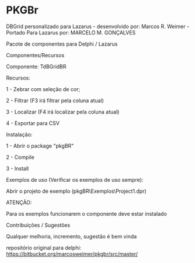 # PKGBr
DBGrid personalizado para Lazarus - desenvolvido por: Marcos R. Weimer - Portado Para Lazarus por: MARCELO M. GONÇALVES

Pacote de componentes para Delphi / Lazarus

Componentes/Recursos

Componente: TdBGridBR

Recursos:

1 - Zebrar com seleção de cor;

2 - Filtrar (F3 irá filtrar pela coluna atual)

3 - Localizar (F4 irá localizar pela coluna atual)

4 - Exportar para CSV

Instalação:

1 - Abrir o package "pkgBR"

2 - Compile

3 - Install

Exemplos de uso (Verificar os exemplos de uso sempre):

Abrir o projeto de exemplo (pkgBR\Exemplos\Project1.dpr)

ATENÇÃO:

Para os exemplos funcionarem o componente deve estar instalado

Contribuições / Sugestões

Qualquer melhoria, incremento, sugestão é bem vinda

repositório original para delphi: https://bitbucket.org/marcosweimer/pkgbr/src/master/
